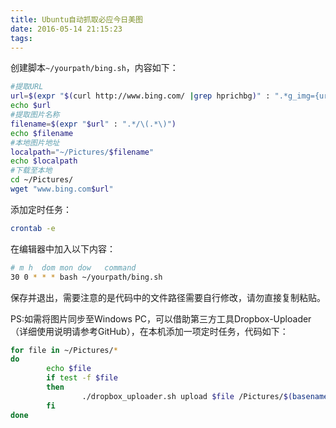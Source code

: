 ```yaml
---
title: Ubuntu自动抓取必应今日美图
date: 2016-05-14 21:15:23
tags:
---
```

创建脚本```~/yourpath/bing.sh```，内容如下：

``` bash
#提取URL
url=$(expr "$(curl http://www.bing.com/ |grep hprichbg)" : ".*g_img={url:'\(.*\)',id.*")
echo $url
#提取图片名称
filename=$(expr "$url" : ".*/\(.*\)")
echo $filename
#本地图片地址
localpath="~/Pictures/$filename"
echo $localpath
#下载至本地
cd ~/Pictures/
wget "www.bing.com$url"
```

添加定时任务：

``` bash
crontab -e
```

在编辑器中加入以下内容：

``` bash
# m h  dom mon dow   command
30 0 * * * bash ~/yourpath/bing.sh
```

保存并退出，需要注意的是代码中的文件路径需要自行修改，请勿直接复制粘贴。

PS:如需将图片同步至Windows PC，可以借助第三方工具Dropbox-Uploader（详细使用说明请参考GitHub），在本机添加一项定时任务，代码如下：

``` bash
for file in ~/Pictures/*
do
        echo $file
        if test -f $file
        then
                ./dropbox_uploader.sh upload $file /Pictures/$(basename $file)
        fi
done
```
